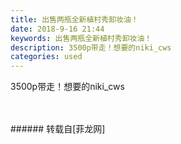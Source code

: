 ```yaml
---
title: 出售两瓶全新植村秀卸妆油！
date: 2018-9-16 21:44
keywords: 出售两瓶全新植村秀卸妆油！
description: 3500p带走！想要的niki_cws
categories: used
---
```

<td class="t_f" id="postmessage_1808520">

3500p带走！想要的niki_cws<br/>
<img alt="" border="0" class="zoom" data-cf-modified-d13bdbe8f9656a9335f5374c-="" file="http://www.flw.ph/data/appbyme/upload/image/201809/16/TWOabr2Xin6z.jpg" id="aimg_CVAni" lazyloadthumb="1" onclick="" onmouseover="" src="http://www.flw.ph/data/appbyme/upload/image/201809/16/TWOabr2Xin6z.jpg"/><br/>
<br/>
<img alt="" border="0" class="zoom" data-cf-modified-d13bdbe8f9656a9335f5374c-="" file="http://www.flw.ph/data/appbyme/upload/image/201809/16/tz1DBcUwrsG7.jpg" id="aimg_d84S2" lazyloadthumb="1" onclick="" onmouseover="" src="http://www.flw.ph/data/appbyme/upload/image/201809/16/tz1DBcUwrsG7.jpg"/><br/>
<br/>
</td>
###### 转载自[菲龙网]